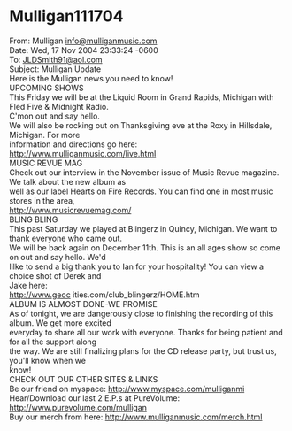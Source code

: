 # Mulligan111704

From: Mulligan <info@mulliganmusic.com>  
Date: Wed, 17 Nov 2004 23:33:24 -0600  
To: JLDSmith91@aol.com  
Subject: Mulligan Update  
Here is the Mulligan news you need to know!  
UPCOMING SHOWS  
This Friday we will be at the Liquid Room in Grand Rapids, Michigan with Fled Five & Midnight Radio.  
C'mon out and say hello.  
We will also be rocking out on Thanksgiving eve at the Roxy in Hillsdale, Michigan. For more  
information and directions go here:  
http://www.mulliganmusic.com/live.html  
MUSIC REVUE MAG  
Check out our interview in the November issue of Music Revue magazine. We talk about the new album as  
well as our label Hearts on Fire Records. You can find one in most music stores in the area,  
http://www.musicrevuemag.com/  
BLING BLING  
This past Saturday we played at Blingerz in Quincy, Michigan. We want to thank everyone who came out.  
We will be back again on December 11th. This is an all ages show so come on out and say hello. We'd  
lilke to send a big thank you to Ian for your hospitality! You can view a choice shot of Derek and  
Jake here:  
http://www.geoc ities.com/club_blingerz/HOME.htm  
ALBUM IS ALMOST DONE-WE PROMISE  
As of tonight, we are dangerously close to finishing the recording of this album. We get more excited  
everyday to share all our work with everyone. Thanks for being patient and for all the support along  
the way. We are still finalizing plans for the CD release party, but trust us, you'll know when we  
know!  
CHECK OUT OUR OTHER SITES & LINKS  
Be our friend on myspace: http://www.myspace.com/mulliganmi  
Hear/Download our last 2 E.P.s at PureVolume: http://www.purevolume.com/mulligan  
Buy our merch from here: http://www.mulliganmusic.com/merch.html
